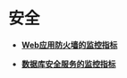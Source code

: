 # 安全<a name="ZH-CN_TOPIC_0120444304"></a>

-   **[Web应用防火墙的监控指标](Web应用防火墙的监控指标.md)**  

-   **[数据库安全服务的监控指标](数据库安全服务的监控指标.md)**  


